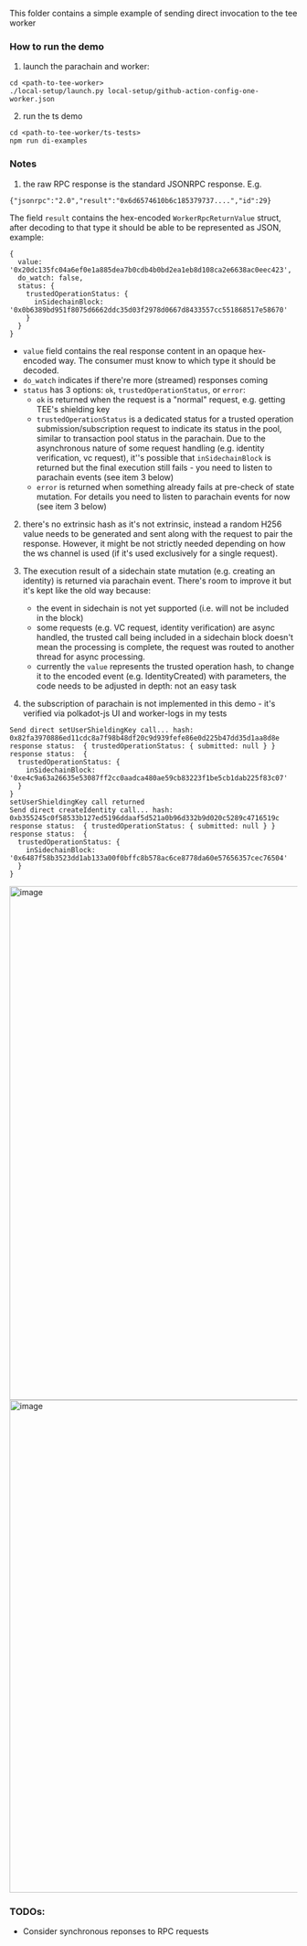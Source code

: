 This folder contains a simple example of sending direct invocation to the tee worker

### How to run the demo

1. launch the parachain and worker:

```
cd <path-to-tee-worker>
./local-setup/launch.py local-setup/github-action-config-one-worker.json
```

2. run the ts demo

```
cd <path-to-tee-worker/ts-tests>
npm run di-examples
```

### Notes

1. the raw RPC response is the standard JSONRPC response. E.g.

```
{"jsonrpc":"2.0","result":"0x6d6574610b6c185379737....","id":29}
```

The field `result` contains the hex-encoded `WorkerRpcReturnValue` struct, after decoding to that type it should be able to be represented as JSON, example:

```
{
  value: '0x20dc135fc04a6ef0e1a885dea7b0cdb4b0bd2ea1eb8d108ca2e6638ac0eec423',
  do_watch: false,
  status: {
    trustedOperationStatus: {
      inSidechainBlock: '0x0b6389bd951f8075d6662ddc35d03f2978d0667d8433557cc551868517e58670'
    }
  }
}
```

-   `value` field contains the real response content in an opaque hex-encoded way. The consumer must know to which type it should be decoded.
-   `do_watch` indicates if there're more (streamed) responses coming
-   `status` has 3 options: `ok`, `trustedOperationStatus`, or `error`:
    -   `ok` is returned when the request is a "normal" request, e.g. getting TEE's shielding key
    -   `trustedOperationStatus` is a dedicated status for a trusted operation submission/subscription request to indicate its status in the pool, similar to transaction pool status in the parachain. Due to the asynchronous nature of some request handling (e.g. identity verification, vc request), it''s possible that `inSidechainBlock` is returned but the final execution still fails - you need to listen to parachain events (see item 3 below)
    -   `error` is returned when something already fails at pre-check of state mutation. For details you need to listen to parachain events for now (see item 3 below)

2. there's no extrinsic hash as it's not extrinsic, instead a random H256 value needs to be generated and sent along with the request to pair the response. However, it might be not strictly needed depending on how the ws channel is used (if it's used exclusively for a single request).

3. The execution result of a sidechain state mutation (e.g. creating an identity) is returned via parachain event. There's room to improve it but it's kept like the old way because:

    - the event in sidechain is not yet supported (i.e. will not be included in the block)
    - some requests (e.g. VC request, identity verification) are async handled, the trusted call being included in a sidechain block doesn't mean the processing is complete, the request was routed to another thread for async processing.
    - currently the `value` represents the trusted operation hash, to change it to the encoded event (e.g. IdentityCreated) with parameters, the code needs to be adjusted in depth: not an easy task

4. the subscription of parachain is not implemented in this demo - it's verified via polkadot-js UI and worker-logs in my tests

```
Send direct setUserShieldingKey call... hash: 0x82fa3970886ed11cdc8a7f98b48df20c9d939fefe86e0d225b47dd35d1aa8d8e
response status:  { trustedOperationStatus: { submitted: null } }
response status:  {
  trustedOperationStatus: {
    inSidechainBlock: '0xe4c9a63a26635e53087ff2cc0aadca480ae59cb83223f1be5cb1dab225f83c07'
  }
}
setUserShieldingKey call returned
Send direct createIdentity call... hash: 0xb355245c0f58533b127ed5196ddaaf5d521a0b96d332b9d020c5289c4716519c
response status:  { trustedOperationStatus: { submitted: null } }
response status:  {
  trustedOperationStatus: {
    inSidechainBlock: '0x6487f58b3523dd1ab133a00f0bffc8b578ac6ce8778da60e57656357cec76504'
  }
}
```

<img width="899" alt="image" src="https://github.com/litentry/litentry-parachain/assets/7630809/2f0f70cc-c25f-4069-b8c1-0376ab954a77">

<img width="862" alt="image" src="https://github.com/litentry/litentry-parachain/assets/7630809/489b3ccc-a22b-4aa8-9b8a-ef82914ad181">

### TODOs:

-   Consider synchronous reponses to RPC requests
